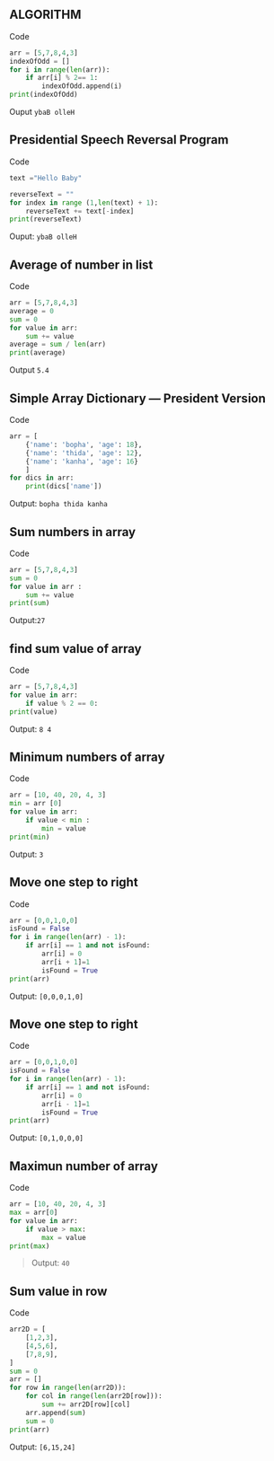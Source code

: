 ## ALGORITHM
Code
```python
arr = [5,7,8,4,3]
indexOfOdd = []
for i in range(len(arr)):
    if arr[i] % 2== 1:
        indexOfOdd.append(i)
print(indexOfOdd)
```
Ouput `ybaB olleH`

## Presidential Speech Reversal Program
Code
```python
text ="Hello Baby"

reverseText = ""
for index in range (1,len(text) + 1):
    reverseText += text[-index]
print(reverseText)
```
Ouput: `ybaB olleH`
## Average of number in list
Code
```python
arr = [5,7,8,4,3]
average = 0
sum = 0
for value in arr:
    sum += value 
average = sum / len(arr)
print(average)
```
Output `5.4`
## Simple Array Dictionary — President Version
Code
```python
arr = [
    {'name': 'bopha', 'age': 18},
    {'name': 'thida', 'age': 12},
    {'name': 'kanha', 'age': 16}
    ]
for dics in arr:
    print(dics['name'])
```
Output: `bopha thida kanha`
## Sum numbers in array
Code
```python
arr = [5,7,8,4,3]
sum = 0
for value in arr :
    sum += value 
print(sum)
```
Output:`27`
## find sum value of array
Code
```python
arr = [5,7,8,4,3]
for value in arr:
    if value % 2 == 0:
print(value)
```
Output: ` 8 4 `
## Minimum numbers of array
Code
```python
arr = [10, 40, 20, 4, 3]
min = arr [0]
for value in arr:
    if value < min :
        min = value
print(min)
```
Output: `3`

## Move one step to right
Code
```python 
arr = [0,0,1,0,0]
isFound = False
for i in range(len(arr) - 1):
    if arr[i] == 1 and not isFound:
        arr[i] = 0
        arr[i + 1]=1
        isFound = True
print(arr)
```
Output: `[0,0,0,1,0]`

## Move one step to right
Code
```python 
arr = [0,0,1,0,0]
isFound = False
for i in range(len(arr) - 1):
    if arr[i] == 1 and not isFound:
        arr[i] = 0
        arr[i - 1]=1
        isFound = True
print(arr)
```
Output: `[0,1,0,0,0]`
## Maximun number of array
Code
```python
arr = [10, 40, 20, 4, 3]
max = arr[0]
for value in arr:
    if value > max:
        max = value
print(max)
```
> Output: `40`
## Sum value in row
Code
```python
arr2D = [
    [1,2,3],
    [4,5,6],
    [7,8,9],
]
sum = 0
arr = []
for row in range(len(arr2D)):
    for col in range(len(arr2D[row])):
        sum += arr2D[row][col]
    arr.append(sum)
    sum = 0
print(arr)
```
Output: `[6,15,24]`